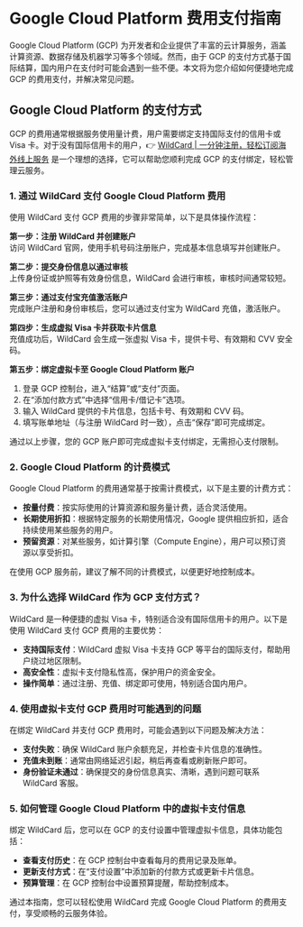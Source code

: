 # Google Cloud Platform 费用支付指南

Google Cloud Platform (GCP) 为开发者和企业提供了丰富的云计算服务，涵盖计算资源、数据存储及机器学习等多个领域。然而，由于 GCP 的支付方式基于国际结算，国内用户在支付时可能会遇到一些不便。本文将为您介绍如何便捷地完成 GCP 的费用支付，并解决常见问题。

## Google Cloud Platform 的支付方式

GCP 的费用通常根据服务使用量计费，用户需要绑定支持国际支付的信用卡或 Visa 卡。对于没有国际信用卡的用户，👉 [WildCard | 一分钟注册，轻松订阅海外线上服务](https://bbtdd.com/WildCard) 是一个理想的选择，它可以帮助您顺利完成 GCP 的支付绑定，轻松管理云服务。

### 1. 通过 WildCard 支付 Google Cloud Platform 费用

使用 WildCard 支付 GCP 费用的步骤非常简单，以下是具体操作流程：

**第一步：注册 WildCard 并创建账户**  
访问 WildCard 官网，使用手机号码注册账户，完成基本信息填写并创建账户。

**第二步：提交身份信息以通过审核**  
上传身份证或护照等有效身份信息，WildCard 会进行审核，审核时间通常较短。

**第三步：通过支付宝充值激活账户**  
完成账户注册和身份审核后，您可以通过支付宝为 WildCard 充值，激活账户。

**第四步：生成虚拟 Visa 卡并获取卡片信息**  
充值成功后，WildCard 会生成一张虚拟 Visa 卡，提供卡号、有效期和 CVV 安全码。

**第五步：绑定虚拟卡至 Google Cloud Platform 账户**
1. 登录 GCP 控制台，进入“结算”或“支付”页面。
2. 在“添加付款方式”中选择“信用卡/借记卡”选项。
3. 输入 WildCard 提供的卡片信息，包括卡号、有效期和 CVV 码。
4. 填写账单地址（与注册 WildCard 时一致），点击“保存”即可完成绑定。

通过以上步骤，您的 GCP 账户即可完成虚拟卡支付绑定，无需担心支付限制。

### 2. Google Cloud Platform 的计费模式

Google Cloud Platform 的费用通常基于按需计费模式，以下是主要的计费方式：

- **按量付费**：按实际使用的计算资源和服务量计费，适合灵活使用。
- **长期使用折扣**：根据特定服务的长期使用情况，Google 提供相应折扣，适合持续使用某些服务的用户。
- **预留资源**：对某些服务，如计算引擎（Compute Engine），用户可以预订资源以享受折扣。

在使用 GCP 服务前，建议了解不同的计费模式，以便更好地控制成本。

### 3. 为什么选择 WildCard 作为 GCP 支付方式？

WildCard 是一种便捷的虚拟 Visa 卡，特别适合没有国际信用卡的用户。以下是使用 WildCard 支付 GCP 费用的主要优势：

- **支持国际支付**：WildCard 虚拟 Visa 卡支持 GCP 等平台的国际支付，帮助用户绕过地区限制。
- **高安全性**：虚拟卡支付隐私性高，保护用户的资金安全。
- **操作简单**：通过注册、充值、绑定即可使用，特别适合国内用户。

### 4. 使用虚拟卡支付 GCP 费用时可能遇到的问题

在绑定 WildCard 并支付 GCP 费用时，可能会遇到以下问题及解决方法：

- **支付失败**：确保 WildCard 账户余额充足，并检查卡片信息的准确性。
- **充值未到账**：通常由网络延迟引起，稍后再查看或刷新账户即可。
- **身份验证未通过**：确保提交的身份信息真实、清晰，遇到问题可联系 WildCard 客服。

### 5. 如何管理 Google Cloud Platform 中的虚拟卡支付信息

绑定 WildCard 后，您可以在 GCP 的支付设置中管理虚拟卡信息，具体功能包括：

- **查看支付历史**：在 GCP 控制台中查看每月的费用记录及账单。
- **更新支付方式**：在“支付设置”中添加新的付款方式或更新卡片信息。
- **预算管理**：在 GCP 控制台中设置预算提醒，帮助控制成本。

通过本指南，您可以轻松使用 WildCard 完成 Google Cloud Platform 的费用支付，享受顺畅的云服务体验。